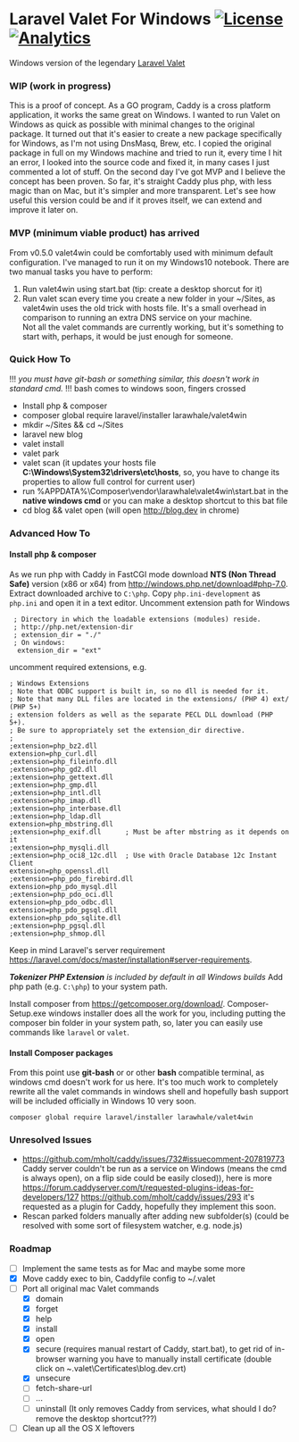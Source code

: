 # Laravel Valet For Windows [![License](https://poser.pugx.org/larawhale/valet4win/license.svg?format=flat-square)](https://packagist.org/packages/larawhale/valet4win) [![Analytics](https://vitr-analytics.appspot.com/UA-75628680-1/valet4win?flat-gif&useReferer)](https://github.com/vitr/google-analytics-beacon)

Windows version of the legendary [Laravel Valet](https://github.com/laravel/valet)

### WIP (work in progress)
This is a proof of concept. As a GO program, Caddy is a cross platform application, it works the same great on Windows.
I wanted to run Valet on Windows as quick as possible with minimal changes to the original package. It turned out that it's easier to create a new package specifically for Windows, as I'm not using DnsMasq, Brew, etc. I copied the original package in full on my Windows machine and tried to run it, every time I hit an error, I looked into the source code and fixed it, in many cases I just commented a lot of stuff. On the second day I've got MVP and I believe the concept has been proven.
So far, it's straight Caddy plus php, with less magic than on Mac, but it's simpler and more transparent. Let's see how useful this version could be and if it proves itself, we can extend and improve it later on.

### MVP (minimum viable product) has arrived
From v0.5.0 valet4win could be comfortably used with minimum default configuration. I've managed to run it on my Windows10 notebook. There are two manual tasks you have to perform:  
1. Run valet4win using start.bat (tip: create a desktop shorcut for it)  
2. Run valet scan every time you create a new folder in your ~/Sites, as valet4win uses the old trick with hosts file. It's a small overhead in comparison to running an extra DNS service on your machine.  
Not all the valet commands are currently working, but it's something to start with, perhaps, it would be just enough for someone.


### Quick How To
!!! *you must have git-bash or something similar, this doesn't work in standard cmd.* !!! bash comes to windows soon, fingers crossed 

* Install php & composer
* composer global require laravel/installer larawhale/valet4win
* mkdir ~/Sites && cd ~/Sites
* laravel new blog
* valet install
* valet park
* valet scan (it updates your hosts file **C:\Windows\System32\drivers\etc\hosts**, so, you have to change its properties to allow full control for current user)
* run  %APPDATA%\Composer\vendor\larawhale\valet4win\start.bat in the **native windows cmd**
or you can make a desktop shortcut to this bat file
* cd blog && valet open (will open http://blog.dev in chrome)

### Advanced How To
#### Install php & composer
As we run php with Caddy in FastCGI mode download **NTS (Non Thread Safe)** version (x86 or x64) from http://windows.php.net/download#php-7.0. Extract downloaded archive to `C:\php`.
Copy `php.ini-development` as `php.ini` and open it in a text editor. Uncomment extension path for Windows
```
 ; Directory in which the loadable extensions (modules) reside.
 ; http://php.net/extension-dir
 ; extension_dir = "./"
 ; On windows:
  extension_dir = "ext"
```  
uncomment required extensions, e.g.  
```
; Windows Extensions
; Note that ODBC support is built in, so no dll is needed for it.
; Note that many DLL files are located in the extensions/ (PHP 4) ext/ (PHP 5+)
; extension folders as well as the separate PECL DLL download (PHP 5+).
; Be sure to appropriately set the extension_dir directive.
;
;extension=php_bz2.dll
extension=php_curl.dll
;extension=php_fileinfo.dll
;extension=php_gd2.dll
;extension=php_gettext.dll
;extension=php_gmp.dll
;extension=php_intl.dll
;extension=php_imap.dll
;extension=php_interbase.dll
;extension=php_ldap.dll
extension=php_mbstring.dll
;extension=php_exif.dll      ; Must be after mbstring as it depends on it
;extension=php_mysqli.dll
;extension=php_oci8_12c.dll  ; Use with Oracle Database 12c Instant Client
extension=php_openssl.dll
;extension=php_pdo_firebird.dll
extension=php_pdo_mysql.dll
;extension=php_pdo_oci.dll
extension=php_pdo_odbc.dll
extension=php_pdo_pgsql.dll
extension=php_pdo_sqlite.dll
;extension=php_pgsql.dll
;extension=php_shmop.dll
```
Keep in mind Laravel's server requirement https://laravel.com/docs/master/installation#server-requirements.

_**Tokenizer PHP Extension** is included by default in all Windows builds_
Add php path (e.g. `C:\php`) to your system path.

Install composer from https://getcomposer.org/download/.
Composer-Setup.exe windows installer does all the work for you, including putting the composer bin folder in your system path, so, later you can easily use commands like `laravel` or `valet`.

#### Install Composer packages
From this point use **git-bash** or or other **bash** compatible terminal, as windows cmd doesn't work for us here. It's too much work to completely rewrite all the valet commands in windows shell and hopefully bash support will be included officially in Windows 10 very soon. 
```
composer global require laravel/installer larawhale/valet4win
```

### Unresolved Issues
* https://github.com/mholt/caddy/issues/732#issuecomment-207819773
Caddy server couldn't be run as a service on Windows (means the cmd is always open), on a flip side could be easily closed)), here is more
https://forum.caddyserver.com/t/requested-plugins-ideas-for-developers/127
https://github.com/mholt/caddy/issues/293
it's requested as a plugin for Caddy, hopefully they implement this soon.
* Rescan parked folders manually after adding new subfolder(s) (could be resolved with some sort of filesystem watcher, e.g. node.js)


### Roadmap
- [ ] Implement the same tests as for Mac and maybe some more
- [x] Move caddy exec to bin, Caddyfile config to ~/.valet
- [ ] Port all original mac Valet commands
    - [x] domain 
    - [x] forget 
    - [x] help 
    - [x] install 
    - [x] open 
    - [x] secure (requires manual restart of Caddy, start.bat), to get rid of in-browser warning you have to manually install certificate (double click on ~\.valet\Certificates\blog.dev.crt)
    - [x] unsecure 
    - [ ] fetch-share-url 
    - [ ]  ...
    - [ ] uninstall (It only removes Caddy from services, what should I do? remove the desktop shortcut???)
- [ ] Clean up all the OS X leftovers
